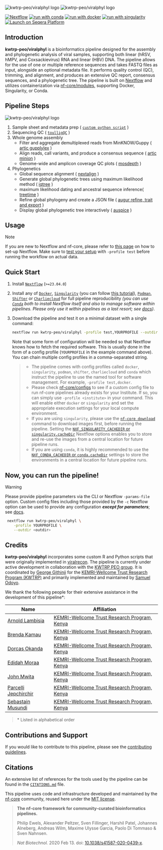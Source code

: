 ![kwtrp-peo/viralphyl logo](https://github.com/kwtrp-peo/logos/blob/main/kwtrp-peo-logos/kwtrp-peo-viralphyl_logo_light.png#gh-light-mode-only)
![kwtrp-peo/viralphyl logo](https://github.com/kwtrp-peo/logos/blob/main/kwtrp-peo-logos/kwtrp-peo-viralphyl_logo_dark.png#gh-dark-mode-only)

[![Nextflow](https://img.shields.io/badge/nextflow%20DSL2-%E2%89%A524.04.2-23aa62.svg)](https://www.nextflow.io/)
[![run with conda](http://img.shields.io/badge/run%20with-conda-3EB049?labelColor=000000&logo=anaconda)](https://docs.conda.io/en/latest/)
[![run with docker](https://img.shields.io/badge/run%20with-docker-0db7ed?labelColor=000000&logo=docker)](https://www.docker.com/)
[![run with singularity](https://img.shields.io/badge/run%20with-singularity-1d355c.svg?labelColor=000000)](https://sylabs.io/docs/)
[![Launch on Seqera Platform](https://img.shields.io/badge/Launch%20%F0%9F%9A%80-Seqera%20Platform-%234256e7)](https://cloud.seqera.io/launch?pipeline=https://github.com/kwtrp-peo/viralphyl)

## Introduction

**kwtrp-peo/viralphyl** is a bioinformatics pipeline designed for the assembly and phylogenetic analysis of viral samples, supporting both linear (hRSV, hMPV, and Coxsackievirus) RNA and linear (HBV) DNA. The pipeline allows for the use of one or multiple reference sequences and takes FASTQ files as input, alongside an optional metadata file. It performs quality control (QC), trimming, and alignment, and produces an extensive QC report, consensus sequences, and a phylogenetic tree. The pipeline is built on [Nextflow](https://www.nextflow.io) and utilizes containerization via [nf-core/modules](https://github.com/nf-core/modules), supporting Docker, Singularity, or Conda.


<!-- TODO nf-core:
   Complete this sentence with a 2-3 sentence summary of what types of data the pipeline ingests, a brief overview of the
   major pipeline sections and the types of output it produces. You're giving an overview to someone new
   to nf-core here, in 15-20 seconds. For an example, see https://github.com/nf-core/rnaseq/blob/master/README.md#introduction
-->
## Pipeline Steps

![kwtrp-peo/viralphyl logo](https://github.com/kwtrp-peo/logos/blob/main/kwtrp-peo-logos/kwtrp-peo-viralphyl-workflow_nano.png)
<!-- TODO nf-core: Include a figure that guides the user through the major workflow steps. Many nf-core
     workflows use the "tube map" design for that. See https://nf-co.re/docs/contributing/design_guidelines#examples for examples.   -->
<!-- TODO nf-core: Fill in short bullet-pointed list of the default steps in the pipeline -->

1. Sample sheet and metadata prep ( [`custom python script`](https://www.python.org/) )
2. Sequencing QC ( [`toulligQC`](https://github.com/GenomiqueENS/toulligQC) )
3. Whole genome assembly
   - Filter and aggregate demultiplexed reads from MinKNOW/Guppy ( [artic gupplylex](https://artic.readthedocs.io/en/latest/commands/) )
   - Align reads, call variants, and produce a consensus sequence ( [artic minion](https://artic.readthedocs.io/en/latest/commands/) )
   - Genome-wide and amplicon coverage QC plots ( [mosdepth](https://github.com/brentp/mosdepth/) )
4. Phylogenetics
   - Global sequence alignment ( [nextalign](https://github.com/neherlab/nextalign) )
   - Generate global phylogenetic trees using maximum likelihood method ( [iqtree](http://www.iqtree.org/) )
   - maximum likelihood dating and ancestral sequence inference( [treetime](https://github.com/neherlab/treetime) )
   - Refine global phylogeny and create a JSON file ( [augur refine, trait and export](https://docs.nextstrain.org/projects/augur/en/stable/) )
   - Display global phylogenetic tree interactively ( [auspice](https://auspice.us/) )

## Usage

> [!NOTE]
> If you are new to Nextflow and nf-core, please refer to [this page](https://nf-co.re/docs/usage/installation) on how to set-up Nextflow. Make sure to [test your setup](https://nf-co.re/docs/usage/introduction#how-to-run-a-pipeline) with `-profile test` before running the workflow on actual data.

## Quick Start

1. Install [`Nextflow`](https://www.nextflow.io/docs/latest/getstarted.html#installation) (`>=23.04.0`)

2. Install any of [`Docker`](https://docs.docker.com/engine/installation/), [`Singularity`](https://www.sylabs.io/guides/3.0/user-guide/) (you can follow [this tutorial](https://singularity-tutorial.github.io/01-installation/)), [`Podman`](https://podman.io/), [`Shifter`](https://nersc.gitlab.io/development/shifter/how-to-use/) or [`Charliecloud`](https://hpc.github.io/charliecloud/) for full pipeline reproducibility _(you can use [`Conda`](https://conda.io/miniconda.html) both to install Nextflow itself and also to manage software within pipelines. Please only use it within pipelines as a last resort; see [docs](https://nf-co.re/usage/configuration#basic-configuration-profiles))_.

3. Download the pipeline and test it on a minimal dataset with a single command:

   ```bash
   nextflow run kwtrp-peo/viralphyl -profile test,YOURPROFILE --outdir <outdir>
   ```

   Note that some form of configuration will be needed so that Nextflow knows how to fetch the required software. This is usually done in the form of a config profile (`YOURPROFILE` in the example command above). You can chain multiple config profiles in a comma-separated string.

   > - The pipeline comes with config profiles called `docker`, `singularity`, `podman`, `shifter`, `charliecloud` and `conda` which instruct the pipeline to use the named tool for software management. For example, `-profile test,docker`.
   > - Please check [nf-core/configs](https://github.com/nf-core/configs#documentation) to see if a custom config file to run nf-core pipelines already exists for your Institute. If so, you can simply use `-profile <institute>` in your command. This will enable either `docker` or `singularity` and set the appropriate execution settings for your local compute environment.
   > - If you are using `singularity`, please use the [`nf-core download`](https://nf-co.re/tools/#downloading-pipelines-for-offline-use) command to download images first, before running the pipeline. Setting the [`NXF_SINGULARITY_CACHEDIR` or `singularity.cacheDir`](https://www.nextflow.io/docs/latest/singularity.html?#singularity-docker-hub) Nextflow options enables you to store and re-use the images from a central location for future pipeline runs.
   > - If you are using `conda`, it is highly recommended to use the [`NXF_CONDA_CACHEDIR` or `conda.cacheDir`](https://www.nextflow.io/docs/latest/conda.html) settings to store the environments in a central location for future pipeline runs.

## Now, you can run the pipeline! 
> [!WARNING]
> Please provide pipeline parameters via the CLI or Nextflow `-params-file` option. Custom config files including those provided by the `-c` Nextflow option can be used to provide any configuration _**except for parameters**_;
> see [docs](https://nf-co.re/usage/configuration#custom-configuration-files).
  <!-- TODO nf-core: update the following command to include all required parameters for a minimal example -->
  ```bash
   nextflow run kwtrp-peo/viralphyl \
      -profile YOURPROFILE \
      --outdir <outdir>
   ```

## Credits

**kwtrp-peo/viralphyl** incorporates some custom R and Python scripts that were originally implemented in [viralrecon](https://github.com/nf-core/viralrecon?tab=readme-ov-file). The pipeline is currently under active development in collaboration with the [KWTRP PEO group](https://github.com/kwtrp-peo). It is coordinated by [George Githinji](https://github.com/ggklf) for the [KEMRI-Wellcome Trust Research Program (KWTRP)](https://kemri-wellcome.org/) and primarily implemented and maintained by [Samuel Odoyo](https://github.com/samordil).

We thank the following people for their extensive assistance in the development of this pipeline\*:
<!-- TODO nf-core: If applicable, make list of people who have also contributed -->
| Name                                                      | Affiliation                                                                           |
| --------------------------------------------------------- | ------------------------------------------------------------------------------------- |
| [Arnold Lambisia](https://github.com/arnoldlambisia)      | [KEMRI-Wellcome Trust Research Program, Kenya](https://kemri-wellcome.org/)           |
| [Brenda Kamau](https://github.com/brendamuthonikamau)     | [KEMRI-Wellcome Trust Research Program, Kenya](https://kemri-wellcome.org/)           |
| [Dorcas Okanda](https://github.com/DOkanda)               | [KEMRI-Wellcome Trust Research Program, Kenya](https://kemri-wellcome.org/)           |
| [Edidah Moraa](https://github.com/edidah)                 | [KEMRI-Wellcome Trust Research Program, Kenya](https://kemri-wellcome.org/)           |
| [John Mwita](https://github.com/morobemwita)              | [KEMRI-Wellcome Trust Research Program, Kenya](https://kemri-wellcome.org/)           |
| [Parcelli Jepchirchir](https://github.com/Parcelli)       | [KEMRI-Wellcome Trust Research Program, Kenya](https://kemri-wellcome.org/)           |
| [Sebastain Musundi](https://github.com/sebymusundi)       | [KEMRI-Wellcome Trust Research Program, Kenya](https://kemri-wellcome.org/)           |

> \* Listed in alphabetical order


## Contributions and Support

If you would like to contribute to this pipeline, please see the [contributing guidelines](.github/CONTRIBUTING.md).

## Citations

<!-- TODO nf-core: Add citation for pipeline after first release. Uncomment lines below and update Zenodo doi and badge at the top of this file. -->
<!-- If you use kwtrp-peo/viralphyl for your analysis, please cite it using the following doi: [10.5281/zenodo.XXXXXX](https://doi.org/10.5281/zenodo.XXXXXX) -->

<!-- TODO nf-core: Add bibliography of tools and data used in your pipeline -->

An extensive list of references for the tools used by the pipeline can be found in the [`CITATIONS.md`](CITATIONS.md) file.

This pipeline uses code and infrastructure developed and maintained by the [nf-core](https://nf-co.re) community, reused here under the [MIT license](https://github.com/nf-core/tools/blob/master/LICENSE).

> **The nf-core framework for community-curated bioinformatics pipelines.**
>
> Philip Ewels, Alexander Peltzer, Sven Fillinger, Harshil Patel, Johannes Alneberg, Andreas Wilm, Maxime Ulysse Garcia, Paolo Di Tommaso & Sven Nahnsen.
>
> _Nat Biotechnol._ 2020 Feb 13. doi: [10.1038/s41587-020-0439-x](https://dx.doi.org/10.1038/s41587-020-0439-x).
